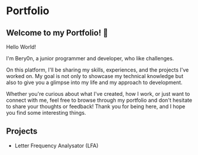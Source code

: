 # Portfolio
## Welcome to my Portfolio! 👋
Hello World!

I'm Bery0n, a junior programmer and developer, who like challenges.

On this platform, I'll be sharing my skills, experiences, and the projects I've worked on. My goal is not only to showcase my technical knowledge but also to give you a glimpse into my life and my approach to development.

Whether you're curious about what I've created, how I work, or just want to connect with me, feel free to browse through my portfolio and don't hesitate to share your thoughts or feedback! Thank you for being here, and I hope you find some interesting things.

## Projects
- Letter Frequency Analysator (LFA)
